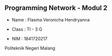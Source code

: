 ## Programming Network - Modul 2

- Name : Flasma Veronicha Hendryanna

- Class : TI - 3 G

- NIM : 1841720217

Politeknik Negeri Malang
